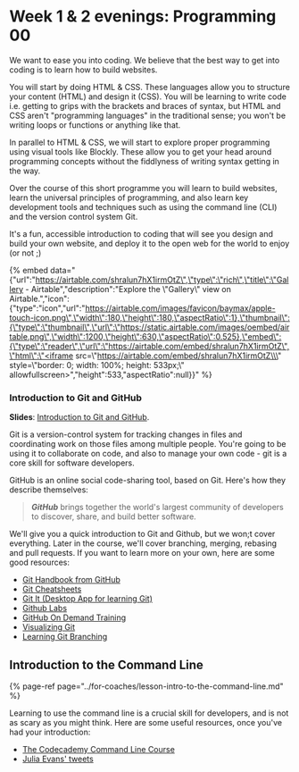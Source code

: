 # Week 1 & 2 evenings: Programming 00

We want to ease you into coding. We believe that the best way to get into coding is to learn how to build websites.

You will start by doing HTML & CSS. These languages allow you to structure your content \(HTML\) and design it \(CSS\). You will be learning to write code i.e. getting to grips with the brackets and braces of syntax, but HTML and CSS aren't "programming languages" in the traditional sense; you won't be writing loops or functions or anything like that.

In parallel to HTML & CSS, we will start to explore proper programming using visual tools like Blockly. These allow you to get your head around programming concepts without the fiddlyness of writing syntax getting in the way.

Over the course of this short programme you will learn to build websites, learn the universal principles of programming, and also learn key development tools and techniques such as using the command line \(CLI\) and the version control system Git.

It's a fun, accessible introduction to coding that will see you design and build your own website, and deploy it to the open web for the world to enjoy \(or not ;\)

{% embed data="{\"url\":\"https://airtable.com/shralun7hX1irmOtZ\",\"type\":\"rich\",\"title\":\"Gallery - Airtable\",\"description\":\"Explore the \\\"Gallery\\\" view on Airtable.\",\"icon\":{\"type\":\"icon\",\"url\":\"https://airtable.com/images/favicon/baymax/apple-touch-icon.png\",\"width\":180,\"height\":180,\"aspectRatio\":1},\"thumbnail\":{\"type\":\"thumbnail\",\"url\":\"https://static.airtable.com/images/oembed/airtable.png\",\"width\":1200,\"height\":630,\"aspectRatio\":0.525},\"embed\":{\"type\":\"reader\",\"url\":\"https://airtable.com/embed/shralun7hX1irmOtZ\",\"html\":\"<iframe src=\\\"https://airtable.com/embed/shralun7hX1irmOtZ\\\" style=\\\"border: 0; width: 100%; height: 533px;\\\" allowfullscreen></iframe>\",\"height\":533,\"aspectRatio\":null}}" %}

### Introduction to Git and GitHub

**Slides**: [Introduction to Git and GitHub](https://drive.google.com/open?id=1s5kmc3J7HnS19qrdlpnzV3as0Hx0Z6_Onr4HHwoaFR8).

Git is a version-control system for tracking changes in files and coordinating work on those files among multiple people. You're going to be using it to collaborate on code, and also to manage your own code - git is a core skill for software developers.

GitHub is an online social code-sharing tool, based on Git. Here's how they describe themselves:

> _**GitHub**_ brings together the world's largest community of developers to discover, share, and build better software.

We'll give you a quick introduction to Git and Github, but we won;t cover everything. Later in the course, we'll cover branching, merging, rebasing and pull requests. If you want to learn more on your own, here are some good resources:

* [Git Handbook from GitHub](https://guides.github.com/introduction/git-handbook/)
* [Git Cheatsheets](https://services.github.com/on-demand/resources/cheatsheets/)
* [Git It \(Desktop App for learning Git\)](https://github.com/jlord/git-it-electron)
* [Github Labs](https://lab.github.com/)
* [GitHub On Demand Training](https://services.github.com/on-demand/)
* [Visualizing Git](http://git-school.github.io/visualizing-git/)
* [Learning Git Branching](https://learngitbranching.js.org/)

## Introduction to the Command Line

{% page-ref page="../for-coaches/lesson-intro-to-the-command-line.md" %}

Learning to use the command line is a crucial skill for developers, and is not as scary as you might think. Here are some useful resources, once you've had your introduction:

* ​[The Codecademy Command Line Course](https://www.codecademy.com/learn/learn-the-command-line)​
* ​[Julia Evans' tweets](https://twitter.com/b0rk)



